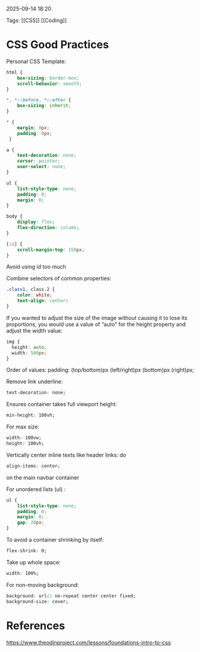 
2025-09-14  18:20

Tags:  [[CSS]] [[Coding]]

# CSS Good Practices

Personal CSS Template:

```css
html {
	box-sizing: border-box;
	scroll-behavior: smooth;
}

*, *::before, *::after {
	box-sizing: inherit;
}

* {
	margin: 0px;
	padding: 0px;
 }

a {
	text-decoration: none;
	cursor: pointer;
	user-select: none;
}

ul {
	list-style-type: none;
	padding: 0;
	margin: 0;
}

body {
	display: flex;
	flex-direction: column;
}

[id] { 
	scroll-margin-top: 150px; 
}
```


Avoid using id too much

Combine selectors of common properties:
```css
.class1, class.2 {
	color: white;
	text-align: center:
}
```

If you wanted to adjust the size of the image without causing it to lose its proportions, you would use a value of “auto” for the height property and adjust the width value:
```css
img {
  height: auto;
  width: 500px;
}
```

Order of values:
padding: (top/bottom)px (left/right)px (bottom)px (right)px;

Remove link underline:
```css
text-decoration: none;
```

Ensures container takes full viewport height:
```css
min-height: 100vh; 
```

For max size:
```css
width: 100vw;
height: 100vh;
```

Vertically center inline texts like header links:
do 
```css
align-items: center; 
```
on the main navbar container


For unordered lists (ul) :
```css
ul {
	list-style-type: none;
	padding: 0;
	margin: 0;
	gap: 20px;
}
```

To avoid a container shrinking by itself:
```css
flex-shrink: 0;
```

Take up whole space:
```css
width: 100%;
```


For non-moving background:
```css
background: url() no-repeat center center fixed;
background-size: cover;
```


# References

https://www.theodinproject.com/lessons/foundations-intro-to-css